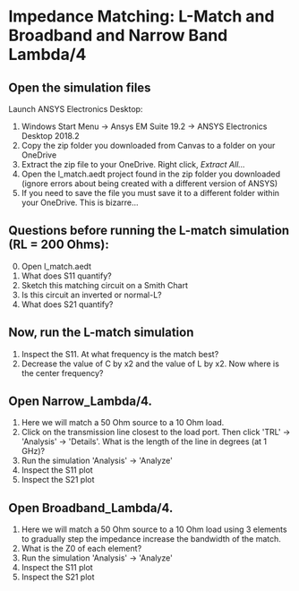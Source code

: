 # Impedance Matching: L-Match and Broadband and Narrow Band Lambda/4

## Open the simulation files 

Launch ANSYS Electronics Desktop: 

1. Windows Start Menu -> Ansys EM Suite 19.2 -> ANSYS Electronics Desktop 2018.2
2. Copy the zip folder you downloaded from Canvas to a folder on your OneDrive
3. Extract the zip file to your OneDrive. Right click, *Extract All...* 
4. Open the l_match.aedt project found in the zip folder you downloaded (ignore errors about being created with a different version of ANSYS)
5. If you need to save the file you must save it to a different folder within your OneDrive. This is bizarre...

## Questions before running the L-match simulation (RL = 200 Ohms): 

0. Open l_match.aedt 
1. What does S11 quantify? 
2. Sketch this matching circuit on a Smith Chart
3. Is this circuit an inverted or normal-L? 
4. What does S21 quantify?

## Now, run the L-match simulation 

1. Inspect the S11. At what frequency is the match best? 
2. Decrease the value of C by x2 and the value of L by x2. Now where is the center frequency? 


## Open Narrow_Lambda/4.  

1. Here we will match a 50 Ohm source to a 10 Ohm load.
2. Click on the transmission line closest to the load port. Then click 'TRL' -> 'Analysis' -> 'Details'. What is the length of the line in degrees (at 1 GHz)? 
3. Run the simulation 'Analysis' -> 'Analyze'
4. Inspect the S11 plot
5. Inspect the S21 plot


## Open Broadband_Lambda/4.  

1. Here we will match a 50 Ohm source to a 10 Ohm load using 3 elements to gradually step the impedance increase the bandwidth of the match.
2. What is the Z0 of each element? 
3. Run the simulation 'Analysis' -> 'Analyze'
4. Inspect the S11 plot
5. Inspect the S21 plot
